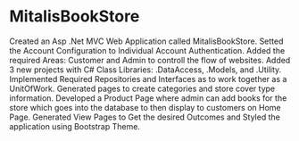 # MitalisBookStore
Created an Asp .Net MVC Web Application called MitalisBookStore. 
Setted the Account Configuration to Individual Account Authentication. 
Added the required Areas: Customer and Admin to controll the flow of websites. 
Added 3 new projects with C# Class Libraries: .DataAccess, .Models, and .Utility. 
Implemented Required Repositories and Interfaces as to work together as a UnitOfWork. 
Generated pages to create categories and store cover type information. 
Developed a Product Page where admin can add books for the store which goes into the database to then display to customers on Home Page. 
Generated View Pages to Get the desired Outcomes and Styled the application using Bootstrap Theme. 
